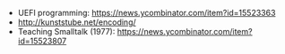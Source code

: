 
* UEFI programming: https://news.ycombinator.com/item?id=15523363
* http://kunststube.net/encoding/
* Teaching Smalltalk (1977): https://news.ycombinator.com/item?id=15523807
